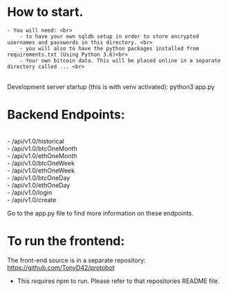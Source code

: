 # How to start. <br>
    - You will need: <br>
        - to have your own sqldb setup in order to store encrypted usernames and passwords in this directory. <br>
        - you will also to have the python packages installed from requirements.txt (Using Python 3.6)<br>
        - Your own bitcoin data. This will be placed online in a separate directory called ... <br>
<br>
Development server startup (this is with venv activated):    python3 app.py
<br>


# Backend Endpoints: 
<br>
    - /api/v1.0/historical
<br>
    - /api/v1.0/btcOneMonth
<br>
    - /api/v1.0/ethOneMonth
<br>
    - /api/v1.0/btcOneWeek
<br>
    - /api/v1.0/ethOneWeek
<br>
    - /api/v1.0/btcOneDay
<br>
    - /api/v1.0/ethOneDay
<br>
    - /api/v1.0/login
<br>
    - /api/v1.0/create
<br>

Go to the app.py file to find more information on these endpoints.
<br>

# To run the frontend:

The front-end source is in a separate repository: https://github.com/TonyD42/protobot
- This requires npm to run. Please refer to that repositories README file.







